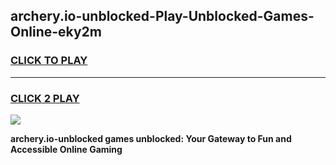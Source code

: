 
## archery.io-unblocked-Play-Unblocked-Games-Online-eky2m
<h3>
<a href="https://premium76.site?title=archery.io-unblocked&ref=25A">CLICK TO PLAY</a></h3>
<hr>

<h3>
<a href="https://premium76.site?title=archery.io-unblocked&ref=25A">CLICK 2 PLAY</a>
  
</h3>

<a href="https://premium76.site?title=archery.io-unblocked&ref=25A"><img src="https://clearcache.store/games.png"></a>


**archery.io-unblocked games unblocked: Your Gateway to Fun and Accessible Online Gaming**
